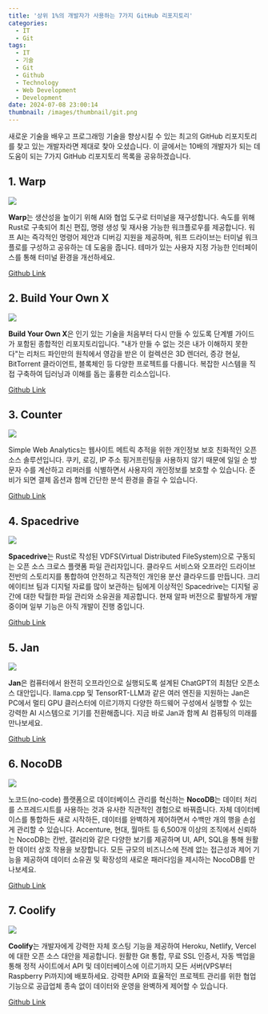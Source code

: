 ```yaml
---
title: '상위 1%의 개발자가 사용하는 7가지 GitHub 리포지토리'
categories:
  - IT
  - Git
tags:
  - IT
  - 기술
  - Git
  - Github
  - Technology
  - Web Development
  - Development
date: 2024-07-08 23:00:14
thumbnail: /images/thumbnail/git.png
---
```


새로운 기술을 배우고 프로그래밍 기술을 향상시킬 수 있는 최고의 GitHub 리포지토리를 찾고 있는 개발자라면 제대로 찾아 오셨습니다. 이 글에서는 10배의 개발자가 되는 데 도움이 되는 7가지 GitHub 리포지토리 목록을 공유하겠습니다.

## 1. Warp

![](/images/header/info-21_1.png)

**Warp**는 생산성을 높이기 위해 AI와 협업 도구로 터미널을 재구성합니다. 속도를 위해 Rust로 구축되어 최신 편집, 명령 생성 및 재사용 가능한 워크플로우를 제공합니다. 워프 AI는 즉각적인 명령어 제안과 디버깅 지원을 제공하며, 워프 드라이브는 터미널 워크플로를 구성하고 공유하는 데 도움을 줍니다. 테마가 있는 사용자 지정 가능한 인터페이스를 통해 터미널 환경을 개선하세요.

[Github Link](https://github.com/warpdotdev/Warp)

## 2. Build Your Own X

![](/images/header/info-21_2.png)

**Build Your Own X**은 인기 있는 기술을 처음부터 다시 만들 수 있도록 단계별 가이드가 포함된 종합적인 리포지토리입니다. "내가 만들 수 없는 것은 내가 이해하지 못한다"는 리처드 파인만의 원칙에서 영감을 받은 이 컬렉션은 3D 렌더러, 증강 현실, BitTorrent 클라이언트, 블록체인 등 다양한 프로젝트를 다룹니다. 복잡한 시스템을 직접 구축하여 딥러닝과 이해를 돕는 훌륭한 리소스입니다.

[Github Link](https://github.com/codecrafters-io/build-your-own-x?tab=readme-ov-file#build-your-own-3d-renderer)

## 3. Counter

![](/images/header/info-21_3.png)

Simple Web Analytics는 웹사이트 메트릭 추적을 위한 개인정보 보호 친화적인 오픈소스 솔루션입니다. 쿠키, 로깅, IP 주소 핑거프린팅을 사용하지 않기 때문에 일일 순 방문자 수를 계산하고 리퍼러를 식별하면서 사용자의 개인정보를 보호할 수 있습니다. 준비가 되면 결제 옵션과 함께 간단한 분석 환경을 즐길 수 있습니다.

[Github Link](https://github.com/ihucos/counter.dev)

## 4. Spacedrive

![](/images/header/info-21_4.png)

**Spacedrive**는 Rust로 작성된 VDFS(Virtual Distributed FileSystem)으로 구동되는 오픈 소스 크로스 플랫폼 파일 관리자입니다. 클라우드 서비스와 오프라인 드라이브 전반의 스토리지를 통합하여 안전하고 직관적인 개인용 분산 클라우드를 만듭니다. 크리에이티브 팀과 디지털 자료를 많이 보관하는 팀에게 이상적인 Spacedrive는 디지털 공간에 대한 탁월한 파일 관리와 소유권을 제공합니다. 현재 알파 버전으로 활발하게 개발 중이며 일부 기능은 아직 개발이 진행 중입니다.

[Github Link](https://github.com/spacedriveapp/spacedrive)

## 5. Jan

![](/images/header/info-21_5.png)

**Jan**은 컴퓨터에서 완전히 오프라인으로 실행되도록 설계된 ChatGPT의 최첨단 오픈소스 대안입니다. llama.cpp 및 TensorRT-LLM과 같은 여러 엔진을 지원하는 Jan은 PC에서 멀티 GPU 클러스터에 이르기까지 다양한 하드웨어 구성에서 실행할 수 있는 강력한 AI 시스템으로 기기를 전환해줍니다. 지금 바로 Jan과 함께 AI 컴퓨팅의 미래를 만나보세요.

[Github Link](https://github.com/janhq/jan)

## 6. NocoDB

![](/images/header/info-21_6.png)

노코드(no-code) 플랫폼으로 데이터베이스 관리를 혁신하는 **NocoDB**는 데이터 처리를 스프레드시트를 사용하는 것과 유사한 직관적인 경험으로 바꿔줍니다. 자체 데이터베이스를 통합하든 새로 시작하든, 데이터를 완벽하게 제어하면서 수백만 개의 행을 손쉽게 관리할 수 있습니다. Accenture, 현대, 월마트 등 6,500개 이상의 조직에서 신뢰하는 NocoDB는 칸반, 갤러리와 같은 다양한 보기를 제공하며 UI, API, SQL을 통해 원활한 데이터 상호 작용을 보장합니다. 모든 규모의 비즈니스에 전례 없는 접근성과 제어 기능을 제공하여 데이터 소유권 및 확장성의 새로운 패러다임을 제시하는 NocoDB를 만나보세요.

[Github Link](https://github.com/nocodb/nocodb)

## 7. Coolify

![](/images/header/info-21_7.png)

**Coolify**는 개발자에게 강력한 자체 호스팅 기능을 제공하여 Heroku, Netlify, Vercel에 대한 오픈 소스 대안을 제공합니다. 원활한 Git 통합, 무료 SSL 인증서, 자동 백업을 통해 정적 사이트에서 API 및 데이터베이스에 이르기까지 모든 서버(VPS부터 Raspberry Pi까지)에 배포하세요. 강력한 API와 효율적인 프로젝트 관리를 위한 협업 기능으로 공급업체 종속 없이 데이터와 운영을 완벽하게 제어할 수 있습니다.

[Github Link](https://github.com/coollabsio/coolify)

